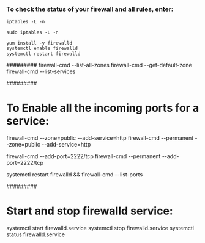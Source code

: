 ### To check the status of your firewall and all rules, enter:
```
iptables -L -n
```
```
sudo iptables -L -n
````





```
yum install -y firewalld
systemctl enable firewalld
systemctl restart firewalld
```
#########
firewall-cmd --list-all-zones
firewall-cmd --get-default-zone
firewall-cmd --list-services

#########
# To Enable all the incoming ports for a service:
firewall-cmd --zone=public --add-service=http
firewall-cmd --permanent --zone=public --add-service=http

firewall-cmd --add-port=2222/tcp
firewall-cmd --permanent --add-port=2222/tcp

systemctl restart firewalld && firewall-cmd –-list-ports

#########
# Start and stop firewalld service:
systemctl start firewalld.service
systemctl stop firewalld.service
systemctl status firewalld.service
